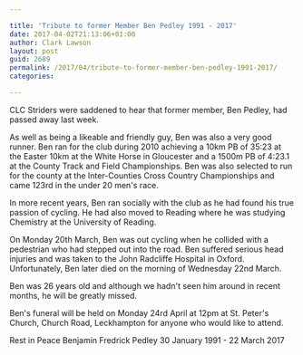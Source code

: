 ```yaml
---

title: 'Tribute to former Member Ben Pedley 1991 - 2017'
date: 2017-04-02T21:13:06+01:00
author: Clark Lawson
layout: post
guid: 2689
permalink: /2017/04/tribute-to-former-member-ben-pedley-1991-2017/
categories:

---
```

CLC Striders were saddened to hear that former member, Ben Pedley, had passed away last week.

As well as being a likeable and friendly guy, Ben was also a very good runner. Ben ran for the club during 2010 achieving a 10km PB of 35:23 at the Easter 10km at the White Horse in Gloucester and a 1500m PB of 4:23.1 at the County Track and Field Championships. Ben was also selected to run for the county at the Inter-Counties Cross Country Championships and came 123rd in the under 20 men's race.

In more recent years, Ben ran socially with the club as he had found his true passion of cycling. He had also moved to Reading where he was studying Chemistry at the University of Reading.

On Monday 20th March, Ben was out cycling when he collided with a pedestrian who had stepped out into the road. Ben suffered serious head injuries and was taken to the John Radcliffe Hospital in Oxford. Unfortunately, Ben later died on the morning of Wednesday 22nd March.

Ben was 26 years old and although we hadn't seen him around in recent months, he will be greatly missed.

Ben's funeral will be held on Monday 24rd April at 12pm at St. Peter's Church, Church Road, Leckhampton for anyone who would like to attend.

Rest in Peace Benjamin Fredrick Pedley 30 January 1991 - 22 March 2017
